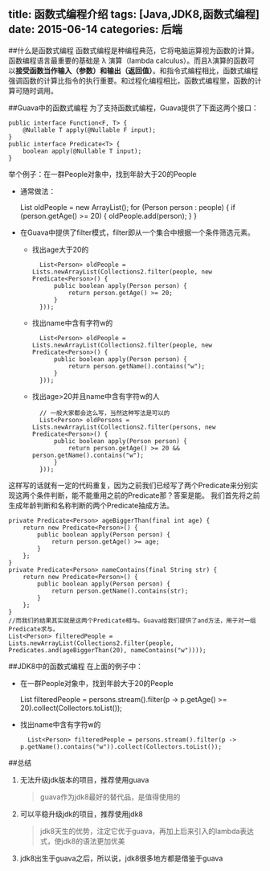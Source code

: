 title: 函数式编程介绍
tags: [Java,JDK8,函数式编程]
date: 2015-06-14
categories: 后端
---

##什么是函数式编程
函数式编程是种编程典范，它将电脑运算视为函数的计算。函数编程语言最重要的基础是 λ 演算（lambda calculus）。而且λ演算的函数可以**接受函数当作输入（参数）和输出（返回值）**。和指令式编程相比，函数式编程强调函数的计算比指令的执行重要。和过程化编程相比，函数式编程里，函数的计算可随时调用。

<!-- more -->

##Guava中的函数式编程
为了支持函数式编程，Guava提供了下面这两个接口：

	public interface Function<F, T> {
    	@Nullable T apply(@Nullable F input);
	}
	public interface Predicate<T> {
    	boolean apply(@Nullable T input);
	}

举个例子：在一群People对象中，找到年龄大于20的People
- 通常做法：

    List<Person> oldPeople = new ArrayList<Person>();
    for (Person person : people) {
        if (person.getAge() >= 20) {
            oldPeople.add(person);
        }
    }

- 在Guava中提供了filter模式，filter即从一个集合中根据一个条件筛选元素。
    - 找出age大于20的

            List<Person> oldPeople = Lists.newArrayList(Collections2.filter(people, new Predicate<Person>() {
                public boolean apply(Person person) {
                    return person.getAge() >= 20;
                }
            }));

    - 找出name中含有字符w的

            List<Person> oldPeople = Lists.newArrayList(Collections2.filter(people, new Predicate<Person>() {
                public boolean apply(Person person) {
                    return person.getName().contains("w");
                }
            }));

    - 找出age>20并且name中含有字符w的人

            // 一般大家都会这么写，当然这种写法是可以的
            List<Person> oldPersons = Lists.newArrayList(Collections2.filter(persons, new Predicate<Person>() {
                public boolean apply(Person person) {
                    return person.getAge() >= 20 && person.getName().contains("w");
                }
            }));

这样写的话就有一定的代码重复，因为之前我们已经写了两个Predicate来分别实现这两个条件判断，能不能重用之前的Predicate那？答案是能。 我们首先将之前生成年龄判断和名称判断的两个Predicate抽成方法。

    private Predicate<Person> ageBiggerThan(final int age) {
        return new Predicate<Person>() {
            public boolean apply(Person person) {
                return person.getAge() >= age;
            }
        };
    }
    private Predicate<Person> nameContains(final String str) {
        return new Predicate<Person>() {
            public boolean apply(Person person) {
                return person.getName().contains(str);
            }
        };
    }
    //而我们的结果其实就是这两个Predicate相与。Guava给我们提供了and方法，用于对一组Predicate求与。
    List<Person> filteredPeople = Lists.newArrayList(Collections2.filter(people, Predicates.and(ageBiggerThan(20), nameContains("w"))));

##JDK8中的函数式编程
在上面的例子中：
- 在一群People对象中，找到年龄大于20的People

    List<Person> filteredPeople = persons.stream().filter(p -> p.getAge() >= 20).collect(Collectors.toList());

- 找出name中含有字符w的

    	List<Person> filteredPeople = persons.stream().filter(p -> p.getName().contains("w")).collect(Collectors.toList());


##总结
1. 无法升级jdk版本的项目，推荐使用guava
    > guava作为jdk8最好的替代品，是值得使用的
2. 可以平稳升级jdk的项目，推荐使用jdk8
    > jdk8天生的优势，注定它优于guava，再加上后来引入的lambda表达式，使jdk8的语法更加优美
3. jdk8出生于guava之后，所以说，jdk8很多地方都是借鉴于guava
